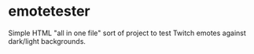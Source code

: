 # emotetester

Simple HTML "all in one file" sort of project to test Twitch emotes against dark/light backgrounds.
